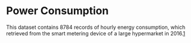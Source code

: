 # Power Consumption  
This dataset contains 8784 records of hourly energy consumption, which retrieved  from  the  smart  metering  device  of a  large hypermarket in 2016.[1](https://data.mendeley.com/datasets/n85kwcgt7t/1)
